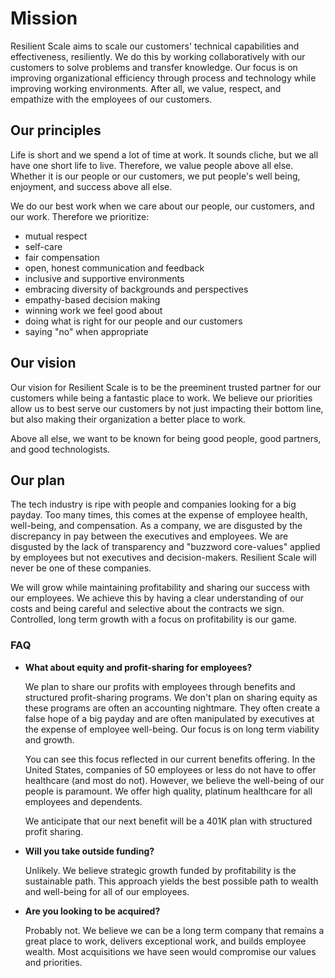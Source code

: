 # Mission

Resilient Scale aims to scale our customers' technical capabilities and effectiveness, resiliently. We do this by working collaboratively with our customers to solve problems and transfer knowledge. Our focus is on improving organizational efficiency through process and technology while improving working environments. After all, we value, respect, and empathize with the employees of our customers.

## Our principles

Life is short and we spend a lot of time at work. It sounds cliche, but we all have one short life to live. Therefore, we value people above all else. Whether it is our people or our customers, we put people's well being, enjoyment, and success above all else. 

We do our best work when we care about our people, our customers, and our work. Therefore we prioritize:

- mutual respect
- self-care
- fair compensation
- open, honest communication and feedback
- inclusive and supportive environments
- embracing diversity of backgrounds and perspectives
- empathy-based decision making
- winning work we feel good about
- doing what is right for our people and our customers
- saying "no" when appropriate

## Our vision

Our vision for Resilient Scale is to be the preeminent trusted partner for our customers while being a fantastic place to work. We believe our priorities allow us to best serve our customers by not just impacting their bottom line, but also making their organization a better place to work. 

Above all else, we want to be known for being good people, good partners, and good technologists. 

## Our plan

The tech industry is ripe with people and companies looking for a big payday. Too many times, this comes at the expense of employee health, well-being, and compensation. As a company, we are disgusted by the discrepancy in pay between the executives and employees. We are disgusted by the lack of transparency and "buzzword core-values" applied by employees but not executives and decision-makers. Resilient Scale will never be one of these companies.

We will grow while maintaining profitability and sharing our success with our employees. We achieve this by having a clear understanding of our costs and being careful and selective about the contracts we sign. Controlled, long term growth with a focus on profitability is our game.

### FAQ

* **What about equity and profit-sharing for employees?** 

	We plan to share our profits with employees through benefits and structured profit-sharing programs. We don't plan on sharing equity as these programs are often an accounting nightmare. They often create a false hope of a big payday and are often manipulated by executives at the expense of employee well-being. Our focus is on long term viability and growth.

	You can see this focus reflected in our current benefits offering. In the United States, companies of 50 employees or less do not have to offer healthcare (and most do not). However, we believe the well-being of our people is paramount. We offer high quality, platinum healthcare for all employees and dependents. 

	We anticipate that our next benefit will be a 401K plan with structured profit sharing.

* **Will you take outside funding?** 

	Unlikely. We believe strategic growth funded by profitability is the sustainable path. This approach yields the best possible path to wealth and well-being for all of our employees. 

* **Are you looking to be acquired?** 

	Probably not. We believe we can be a long term company that remains a great place to work, delivers exceptional work, and builds employee wealth. Most acquisitions we have seen would compromise our values and priorities. 
